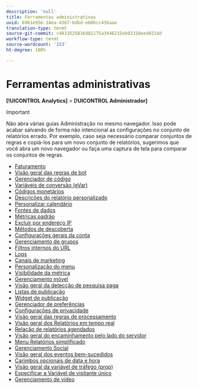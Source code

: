```yaml
---
description: 'null'
title: Ferramentas administrativas
uuid: 6961e956-14ea-4367-bdbd-eb0bcc456aae
translation-type: tm+mt
source-git-commit: c4833525816d81175a3446215eb92310ee4021dd
workflow-type: tm+mt
source-wordcount: '153'
ht-degree: 100%

---
```



# Ferramentas administrativas

**[!UICONTROL Analytics]** > **[!UICONTROL Administrador]**

>[!IMPORTANT]
>
>Não abra várias guias Administração no mesmo navegador. Isso pode acabar salvando de forma não intencional as configurações no conjunto de relatórios errado. Por exemplo, caso seja necessário comparar conjuntos de regras e copiá-los para um novo conjunto de relatórios, sugerimos que você abra um novo navegador ou faça uma captura de tela para comparar os conjuntos de regras.

+ [Faturamento](billing-admin.md)
+ [Visão geral das regras de bot](bot-removal/bot-rules.md)
+ [Gerenciador de código](code-manager-admin.md)
+ [Variáveis de conversão (eVar)](conversion-var-admin/conversion-var-admin.md)
+ [Códigos monetários](currency.md)
+ [Descrições do relatório personalizado](custom-desc-admin.md)
+ [Personalizar calendário](custom-calendar.md)
+ [Fontes de dados](data-sources.md)
+ [Métricas padrão](default-metrics.md)
+ [Excluir por endereço IP](exclude-ip.md)
+ [Métodos de descoberta](finding-methods.md)
+ [Configurações gerais da conta](general-acct-settings-admin.md)
+ [Gerenciamento de grupos](group.md)
+ [Filtros internos do URL](internal-url-filter-admin.md)
+ [Logs](logs.md)
+ [Canais de marketing](marketing-channels-admin.md)
+ [Personalização do menu](customize-menus.md)
+ [Visibilidade da métrica](metric-visibility.md)
+ [Gerenciamento móvel](mobile-management.md)
+ [Visão geral da detecção de pesquisa paga](paid-search-detection/paid-search-detection.md)
+ [Listas de publicação](publishing-list.md)
+ [Widget de publicação](publishing-widgets-admin.md)
+ [Gerenciador de preferências](preferences-manager.md)
+ [Configurações de privacidade](privacy-settings.md)
+ [Visão geral das regras de processamento](c-processing-rules/processing-rules.md)
+ [Visão geral dos Relatórios em tempo real](realtime/realtime.md)
+ [Relação de relatórios agendados](scheduled-reports-admin.md)
+ [Visão geral do encaminhamento pelo lado do servidor](c-server-side-forwarding/ssf.md)
+ [Menu Relatórios simplificado](t-simplified-menu.md)
+ [Gerenciamento Social](social-management.md)
+ [Visão geral dos eventos bem-sucedidos](c-success-events/success-event.md)
+ [Carimbos opcionais de data e hora](timestamp-optional.md)
+ [Visão geral da variável de tráfego (prop)](c-traffic-variables/traffic-var.md)
+ [Especificar a Variável de visitante único](unique-visitor-variable-admin/t-unique-visitor-variable.md)
+ [Gerenciamento de vídeo](video-management.md)

